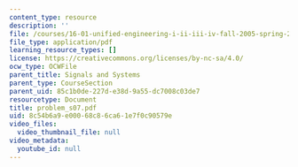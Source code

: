 ```yaml
---
content_type: resource
description: ''
file: /courses/16-01-unified-engineering-i-ii-iii-iv-fall-2005-spring-2006/8c54b6a9e00068c86ca61e7f0c90579e_problem_s07.pdf
file_type: application/pdf
learning_resource_types: []
license: https://creativecommons.org/licenses/by-nc-sa/4.0/
ocw_type: OCWFile
parent_title: Signals and Systems
parent_type: CourseSection
parent_uid: 85c1b0de-227d-e38d-9a55-dc7008c03de7
resourcetype: Document
title: problem_s07.pdf
uid: 8c54b6a9-e000-68c8-6ca6-1e7f0c90579e
video_files:
  video_thumbnail_file: null
video_metadata:
  youtube_id: null
---
```

